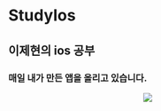 # StudyIos
## 이제현의 ios 공부
### 매일 내가 만든 앱을 올리고 있습니다.

<div align="center">
	<img src="https://img.shields.io/badge/Swift-007396?style=flat&logo=Swift&logoColor=F05138" />
</div>
